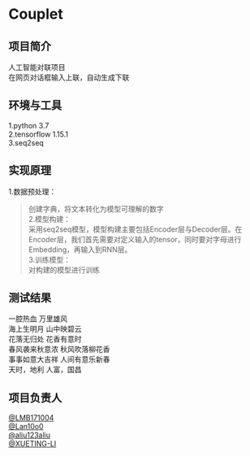# Couplet
## 项目简介
人工智能对联项目<br>
    在网页对话框输入上联，自动生成下联 <br>
## 环境与工具
1.python 3.7 <br>
2.tensorflow 1.15.1 <br>
3.seq2seq <br>
## 实现原理
1.数据预处理：<br>
  >创建字典，将文本转化为模型可理解的数字<br>
2.模型构建：<br>
  >采用seq2seq模型，模型构建主要包括Encoder层与Decoder层。在Encoder层，我们首先需要对定义输入的tensor，同时要对字母进行Embedding，再输入到RNN层。<br>
3.训练模型：<br>
  >对构建的模型进行训练<br>
## 测试结果
一腔热血             万里雄风<br>
海上生明月           山中映碧云<br>
花落无归处           花香有意时<br>
春风袭来秋意浓       秋风吹落柳花香<br>
事事如意大吉祥       人间有意乐新春<br>
天时，地利           人富，国昌<br>
## 项目负责人
[@LMB171004](https://github.com/LMB171004)  <br>
[@Lan10o0](https://github.com/Lan10o0)  <br>
[@aliu123aliu](https://github.com/aliu123aliu)  <br>
[@XUETING-LI](https://github.com/XUETING-LI)  <br>

